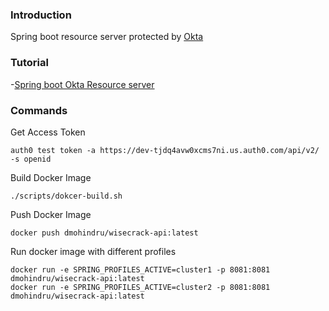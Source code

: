 ### Introduction
Spring boot resource server protected by [Okta](https://oauth0.com)

### Tutorial
-[Spring boot Okta Resource server](https://developer.auth0.com/resources/guides/api/spring/basic-authorization)

### Commands
Get Access Token
```shell
auth0 test token -a https://dev-tjdq4avw0xcms7ni.us.auth0.com/api/v2/ -s openid
```

Build Docker Image
```shell
./scripts/dokcer-build.sh
```

Push Docker Image
```shell
docker push dmohindru/wisecrack-api:latest
```

Run docker image with different profiles
```shell
docker run -e SPRING_PROFILES_ACTIVE=cluster1 -p 8081:8081 dmohindru/wisecrack-api:latest
docker run -e SPRING_PROFILES_ACTIVE=cluster2 -p 8081:8081 dmohindru/wisecrack-api:latest
```

